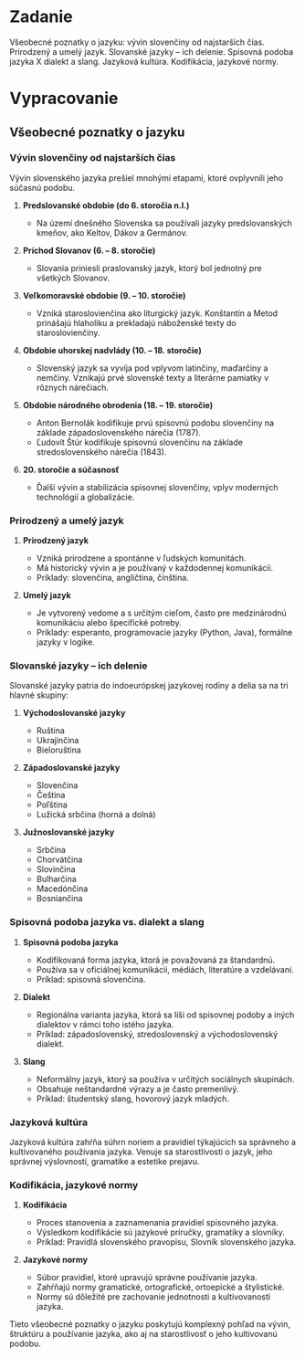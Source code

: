 # Zadanie

Všeobecné poznatky o jazyku: vývin slovenčiny od najstarších čias. Prirodzený a umelý jazyk. Slovanské jazyky – ich delenie. Spisovná podoba jazyka X dialekt a slang. Jazyková kultúra. Kodifikácia, jazykové normy.

# Vypracovanie

## Všeobecné poznatky o jazyku

### Vývin slovenčiny od najstarších čias

Vývin slovenského jazyka prešiel mnohými etapami, ktoré ovplyvnili jeho súčasnú podobu. 

1. **Predslovanské obdobie (do 6. storočia n.l.)**
   - Na území dnešného Slovenska sa používali jazyky predslovanských kmeňov, ako Keltov, Dákov a Germánov.

2. **Príchod Slovanov (6. – 8. storočie)**
   - Slovania priniesli praslovanský jazyk, ktorý bol jednotný pre všetkých Slovanov.

3. **Veľkomoravské obdobie (9. – 10. storočie)**
   - Vzniká staroslovienčina ako liturgický jazyk. Konštantín a Metod prinášajú hlaholiku a prekladajú náboženské texty do staroslovienčiny.

4. **Obdobie uhorskej nadvlády (10. – 18. storočie)**
   - Slovenský jazyk sa vyvíja pod vplyvom latinčiny, maďarčiny a nemčiny. Vznikajú prvé slovenské texty a literárne pamiatky v rôznych nárečiach.

5. **Obdobie národného obrodenia (18. – 19. storočie)**
   - Anton Bernolák kodifikuje prvú spisovnú podobu slovenčiny na základe západoslovenského nárečia (1787).
   - Ľudovít Štúr kodifikuje spisovnú slovenčinu na základe stredoslovenského nárečia (1843).

6. **20. storočie a súčasnosť**
   - Ďalší vývin a stabilizácia spisovnej slovenčiny, vplyv moderných technológií a globalizácie.

### Prirodzený a umelý jazyk

1. **Prirodzený jazyk**
   - Vzniká prirodzene a spontánne v ľudských komunitách.
   - Má historický vývin a je používaný v každodennej komunikácii.
   - Príklady: slovenčina, angličtina, čínština.

2. **Umelý jazyk**
   - Je vytvorený vedome a s určitým cieľom, často pre medzinárodnú komunikáciu alebo špecifické potreby.
   - Príklady: esperanto, programovacie jazyky (Python, Java), formálne jazyky v logike.

### Slovanské jazyky – ich delenie

Slovanské jazyky patria do indoeurópskej jazykovej rodiny a delia sa na tri hlavné skupiny:

1. **Východoslovanské jazyky**
   - Ruština
   - Ukrajinčina
   - Bieloruština

2. **Západoslovanské jazyky**
   - Slovenčina
   - Čeština
   - Poľština
   - Lužická srbčina (horná a dolná)

3. **Južnoslovanské jazyky**
   - Srbčina
   - Chorvátčina
   - Slovinčina
   - Bulharčina
   - Macedónčina
   - Bosniančina

### Spisovná podoba jazyka vs. dialekt a slang

1. **Spisovná podoba jazyka**
   - Kodifikovaná forma jazyka, ktorá je považovaná za štandardnú.
   - Používa sa v oficiálnej komunikácii, médiách, literatúre a vzdelávaní.
   - Príklad: spisovná slovenčina.

2. **Dialekt**
   - Regionálna varianta jazyka, ktorá sa líši od spisovnej podoby a iných dialektov v rámci toho istého jazyka.
   - Príklad: západoslovenský, stredoslovenský a východoslovenský dialekt.

3. **Slang**
   - Neformálny jazyk, ktorý sa používa v určitých sociálnych skupinách.
   - Obsahuje neštandardné výrazy a je často premenlivý.
   - Príklad: študentský slang, hovorový jazyk mladých.

### Jazyková kultúra

Jazyková kultúra zahŕňa súhrn noriem a pravidiel týkajúcich sa správneho a kultivovaného používania jazyka. Venuje sa starostlivosti o jazyk, jeho správnej výslovnosti, gramatike a estetike prejavu.

### Kodifikácia, jazykové normy

1. **Kodifikácia**
   - Proces stanovenia a zaznamenania pravidiel spisovného jazyka.
   - Výsledkom kodifikácie sú jazykové príručky, gramatiky a slovníky.
   - Príklad: Pravidlá slovenského pravopisu, Slovník slovenského jazyka.

2. **Jazykové normy**
   - Súbor pravidiel, ktoré upravujú správne používanie jazyka.
   - Zahŕňajú normy gramatické, ortografické, ortoepické a štylistické.
   - Normy sú dôležité pre zachovanie jednotnosti a kultivovanosti jazyka.

Tieto všeobecné poznatky o jazyku poskytujú komplexný pohľad na vývin, štruktúru a používanie jazyka, ako aj na starostlivosť o jeho kultivovanú podobu.